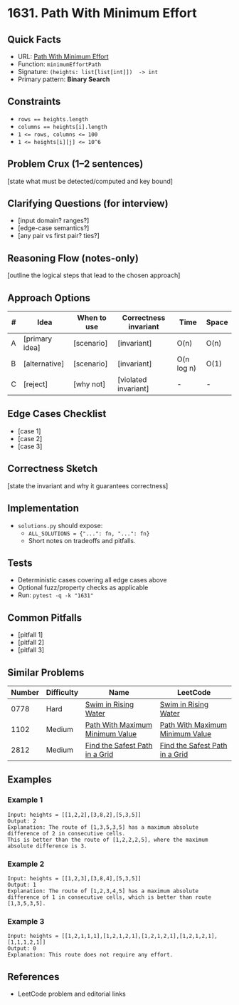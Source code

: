 # 1631. Path With Minimum Effort

## Quick Facts

- URL: [Path With Minimum Effort](https://leetcode.com/problems/path-with-minimum-effort/)
- Function: `minimumEffortPath`
- Signature: `(heights: list[list[int]])  -> int`
- Primary pattern: **Binary Search**

## Constraints

- `rows == heights.length`
- `columns == heights[i].length`
- `1 <= rows, columns <= 100`
- `1 <= heights[i][j] <= 10^6`

## Problem Crux (1–2 sentences)

[state what must be detected/computed and key bound]

## Clarifying Questions (for interview)

- [input domain? ranges?]
- [edge-case semantics?]
- [any pair vs first pair? ties?]

## Reasoning Flow (notes-only)

[outline the logical steps that lead to the chosen approach]

## Approach Options

| # | Idea | When to use | Correctness invariant | Time | Space |
|---|------|-------------|-----------------------|------|-------|
| A | [primary idea] | [scenario] | [invariant] | O(n) | O(n) |
| B | [alternative] | [scenario] | [invariant] | O(n log n) | O(1) |
| C | [reject] | [why not] | [violated invariant] | - | - |

## Edge Cases Checklist

- [case 1]
- [case 2]
- [case 3]

## Correctness Sketch

[state the invariant and why it guarantees correctness]

## Implementation

- `solutions.py` should expose:
  - `ALL_SOLUTIONS = {"...": fn, "...": fn}`
  - Short notes on tradeoffs and pitfalls.

## Tests

- Deterministic cases covering all edge cases above
- Optional fuzz/property checks as applicable
- Run: `pytest -q -k "1631"`

## Common Pitfalls

- [pitfall 1]
- [pitfall 2]
- [pitfall 3]

## Similar Problems

| Number | Difficulty | Name | LeetCode |
|---|---|---|---|
| 0778 | Hard | [Swim in Rising Water](../0778-swim-in-rising-water/readme.md) | [Swim in Rising Water](https://leetcode.com/problems/swim-in-rising-water/) |
| 1102 | Medium | [Path With Maximum Minimum Value](../1102-path-with-maximum-minimum-value/readme.md) | [Path With Maximum Minimum Value](https://leetcode.com/problems/path-with-maximum-minimum-value/) |
| 2812 | Medium | [Find the Safest Path in a Grid](../2812-find-the-safest-path-in-a-grid/readme.md) | [Find the Safest Path in a Grid](https://leetcode.com/problems/find-the-safest-path-in-a-grid/) |

## Examples

### Example 1

```text
Input: heights = [[1,2,2],[3,8,2],[5,3,5]]
Output: 2
Explanation: The route of [1,3,5,3,5] has a maximum absolute difference of 2 in consecutive cells.
This is better than the route of [1,2,2,2,5], where the maximum absolute difference is 3.
```

### Example 2

```text
Input: heights = [[1,2,3],[3,8,4],[5,3,5]]
Output: 1
Explanation: The route of [1,2,3,4,5] has a maximum absolute difference of 1 in consecutive cells, which is better than route [1,3,5,3,5].
```

### Example 3

```text
Input: heights = [[1,2,1,1,1],[1,2,1,2,1],[1,2,1,2,1],[1,2,1,2,1],[1,1,1,2,1]]
Output: 0
Explanation: This route does not require any effort.
```

## References

- LeetCode problem and editorial links
